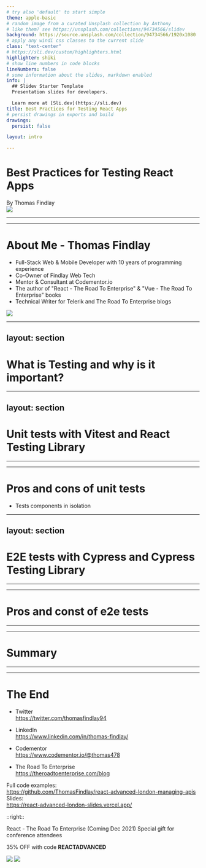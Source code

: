 ```yaml
---
# try also 'default' to start simple
theme: apple-basic
# random image from a curated Unsplash collection by Anthony
# like them? see https://unsplash.com/collections/94734566/slidev
background: https://source.unsplash.com/collection/94734566/1920x1080
# apply any windi css classes to the current slide
class: "text-center"
# https://sli.dev/custom/highlighters.html
highlighter: shiki
# show line numbers in code blocks
lineNumbers: false
# some information about the slides, markdown enabled
info: |
  ## Slidev Starter Template
  Presentation slides for developers.

  Learn more at [Sli.dev](https://sli.dev)
title: Best Practices for Testing React Apps 
# persist drawings in exports and build
drawings:
  persist: false

layout: intro

---
```

# Best Practices for Testing React Apps 

<span class="font-700 text-2xl">
  By Thomas Findlay
</span>
<!-- <div class="absolute bottom-10">
  <span class="font-700 text-indigo-700">
    By Thomas Findlay
  </span>
</div> -->

<div class="absolute bottom-10 right-10">
  <img class="w-32" src="/logo.png">
</div>

<style>
h1 {
  @apply text-indigo-700;
}
</style>


---
---
# About Me - Thomas Findlay

<div class="grid grid-cols-[2fr,1fr]">
  <ul>
    <li>Full-Stack Web & Mobile Developer with 10 years of programming experience</li>
    <li>Co-Owner of Findlay Web Tech</li>
    <li>Mentor & Consultant at Codementor.io</li>
    <li>The author of "React - The Road To Enterprise" & "Vue - The Road To Enterprise" books</li>
    <li>Technical Writer for Telerik and The Road To Enterprise blogs</li>
  </ul>
  <div>
    <img className="w-64" src="/about.jpg">
  </div>
</div>


---
layout: section
---

# What is Testing and why is it important?


---
layout: section
---
# Unit tests with Vitest and React Testing Library

---
---

# Pros and cons of unit tests

- Tests components in isolation

---
layout: section
---
# E2E tests with Cypress and Cypress Testing Library

---
---

# Pros and const of e2e tests

---
---
# Summary

---
---
# The End


- Twitter <br />
  https://twitter.com/thomasfindlay94

- LinkedIn <br />
  https://www.linkedin.com/in/thomas-findlay/

- Codementor <br />
  https://www.codementor.io/@thomas478

- The Road To Enterprise <br />
  https://theroadtoenterprise.com/blog

<div class="mt-8">
  <div class="mb-2">Full code examples:</div>
  <a class="leading-relaxed" target="_blank" rel="noreferrer" href="https://github.com/ThomasFindlay/react-advanced-london-managing-apis">https://github.com/ThomasFindlay/react-advanced-london-managing-apis</a>
</div>
<div class="mt-3">
  <div class="mb-2">Slides:</div>
  <a class="leading-relaxed" target="_blank" rel="noreferrer" href="https://react-advanced-london-slides.vercel.app/">https://react-advanced-london-slides.vercel.app/</a>
</div>

::right::

<div class="right-col mt-16">
  <span class="block mb-4"><span class="font-bold">React - The Road To Enterprise</span> (Coming Dec 2021)</span> 
  <span>Special gift for conference attendees</span>

  <span>35% OFF with code **REACTADVANCED**</span>

  <div class="flex items-center gap-4">
    <img class="w-48" src="/react-book-cover.png" />
    <img className="w-48 mt-4" src="/react-qrcode.png" />
  </div>
</div>

<!-- Pre-order and get 35% OFF with code  -->
<!-- __REACTADVANCED__ -->
<style>
  .right-col {
    @apply float-right
  }
</style>